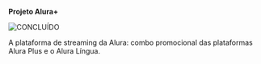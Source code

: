 

<b>Projeto Alura+</b>

![CONCLUÍDO](http://img.shields.io/static/v1?label=STATUS&message=CONCLUÍDO&color=GREEN&style=for-the-badge)

A plataforma de streaming da Alura: combo promocional das plataformas Alura Plus e o Alura Língua.
